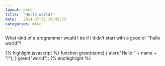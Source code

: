 ```yaml
---
layout: post
title:  "Hello world!"
date:   2014-07-31 10:42:53
categories: misc
---
```


What kind of a programmer would I be if I didn't start with a good ol'
"hello world"?

{% highlight javascript %}
function greet(name) {
  alert("Hello " + name + "!");
}
greet("world");
{% endhighlight %}
